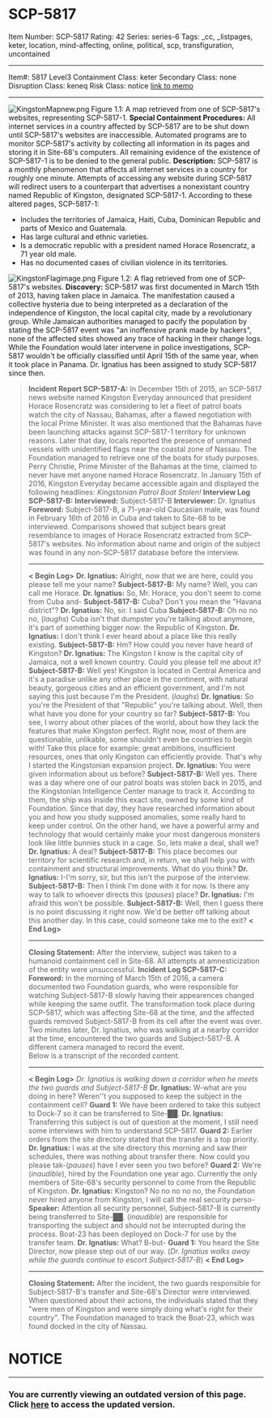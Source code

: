 # SCP-5817
Item Number: SCP-5817
Rating: 42
Series: series-6
Tags: _cc, _listpages, keter, location, mind-affecting, online, political, scp, transfiguration, uncontained

---

Item#: 5817
Level3
Containment Class:
keter
Secondary Class:
none
Disruption Class:
keneq
Risk Class:
notice
[link to memo](/classification-committee-memo)  

* * *
![KingstonMapnew.png](https://scp-wiki.wdfiles.com/local--files/fragment:scp-5817-0/KingstonMapnew.png)
Figure 1.1: A map retrieved from one of SCP-5817's websites, representing SCP-5817-1.
**Special Containment Procedures:** All internet services in a country affected by SCP-5817 are to be shut down until SCP-5817's websites are inaccessible. Automated programs are to monitor SCP-5817's activity by collecting all information in its pages and storing it in Site-68's computers. All remaining evidence of the existence of SCP-5817-1 is to be denied to the general public.
**Description:** SCP-5817 is a monthly phenomenon that affects all internet services in a country for roughly one minute. Attempts of accessing any website during SCP-5817 will redirect users to a counterpart that advertises a nonexistant country named Republic of Kingston, designated SCP-5817-1. According to these altered pages, SCP-5817-1:
  * Includes the territories of Jamaica, Haiti, Cuba, Dominican Republic and parts of Mexico and Guatemala.
  * Has large cultural and ethnic varieties.
  * Is a democratic republic with a president named Horace Rosencratz, a 71 year old male.
  * Has no documented cases of civilian violence in its territories.

![KingstonFlagimage.png](https://scp-wiki.wdfiles.com/local--files/fragment:scp-5817-0/KingstonFlagimage.png)
Figure 1.2: A flag retrieved from one of SCP-5817's websites.
**Discovery:** SCP-5817 was first documented in March 15th of 2013, having taken place in Jamaica. The manifestation caused a collective hysteria due to being interpreted as a declaration of the independence of Kingston, the local capital city, made by a revolutionary group. While Jamaican authorities managed to pacify the population by stating the SCP-5817 event was "an inoffensive prank made by hackers", none of the affected sites showed any trace of hacking in their change logs.
While the Foundation would later intervene in police investigations, SCP-5817 wouldn't be officially classified until April 15th of the same year, when it took place in Panama. Dr. Ignatius has been assigned to study SCP-5817 since then.
> **Incident Report SCP-5817-A:**
> In December 15th of 2015, an SCP-5817 news website named Kingston Everyday announced that president Horace Rosencratz was considering to let a fleet of patrol boats watch the city of Nassau, Bahamas, after a flawed negotiation with the local Prime Minister. It was also mentioned that the Bahamas have been launching attacks against SCP-5817-1 territory for unknown reasons. Later that day, locals reported the presence of unmanned vessels with unidentified flags near the coastal zone of Nassau. The Foundation managed to retrieve one of the boats for study purposes. Perry Christie, Prime Minister of the Bahamas at the time, claimed to never have met anyone named Horace Rosencratz.
> In January 15th of 2016, Kingston Everyday became accessible again and displayed the following headlines:
> _Kingstonian Patrol Boat Stolen!_
> **Interview Log SCP-5817-B:**
> **Interviewed:** Subject-5817-B
> **Interviewer:** Dr. Ignatius
> **Foreword:** Subject-5817-B, a 71-year-old Caucasian male, was found in February 16th of 2016 in Cuba and taken to Site-68 to be interviewed. Comparisons showed that subject bears great resemblance to images of Horace Rosencratz extracted from SCP-5817's websites. No information about name and origin of the subject was found in any non-SCP-5817 database before the interview.
> * * *
> **< Begin Log>**
> **Dr. Ignatius:** Alright, now that we are here, could you please tell me your name?
> **Subject-5817-B:** My name? Well, you can call me Horace.
> **Dr. Ignatius:** So, Mr. Horace, you don't seem to come from Cuba and-
> **Subject-5817-B:** Cuba? Don't you mean the "Havana district"?
> **Dr. Ignatius:** No, sir. I said Cuba
> **Subject-5817-B:** Oh no no no, (_laughs_) Cuba isn't that dumpster you're talking about anymore, it's part of something bigger now: the Republic of Kingston.
> **Dr. Ignatius:** I don't think I ever heard about a place like this really existing.
> **Subject-5817-B:** Hm? How could you never have heard of Kingston?
> **Dr. Ignatius:** The Kingston I know is the capital city of Jamaica, not a well known country. Could you please tell me about it?
> **Subject-5817-B:** Well yes! Kingston is located in Central America and it's a paradise unlike any other place in the continent, with natural beauty, gorgeous cities and an efficient government, and I'm not saying this just because I'm the President. (_laughs_)
> **Dr. Ignatius:** So you're the President of that "Republic" you're talking about. Well, then what have you done for your country so far?
> **Subject-5817-B:** You see, I worry about other places of the world, about how they lack the features that make Kingston perfect. Right now, most of them are questionable, unlikable, some shouldn't even be countries to begin with! Take this place for example: great ambitions, insufficient resources, ones that only Kingston can efficiently provide. That's why I started the Kingstonian expansion project.
> **Dr. Ignatius:** You were given information about us before?
> **Subject-5817-B:** Well yes. There was a day where one of our patrol boats was stolen back in 2015, and the Kingstonian Intelligence Center manage to track it. According to them, the ship was inside this exact site, owned by some kind of Foundation. Since that day, they have researched information about you and how you study supposed anomalies, some really hard to keep under control. On the other hand, we have a powerful army and technology that would certainly make your most dangerous monsters look like little bunnies stuck in a cage. So, lets make a deal, shall we?
> **Dr. Ignatius:** A deal?
> **Subject-5817-B:** This place becomes our territory for scientific research and, in return, we shall help you with containment and structural improvements. What do you think?
> **Dr. Ignatius:** I-I'm sorry, sir, but this isn't the purpose of the interview.
> **Subject-5817-B:** Then I think I'm done with it for now. Is there any way to talk to whoever directs this (_pauses_) place?
> **Dr. Ignatius:** I'm afraid this won't be possible.
> **Subject-5817-B:** Well, then I guess there is no point discussing it right now. We'd be better off talking about this another day. In this case, could someone take me to the exit?
> **< End Log>**
> * * *
> **Closing Statement:** After the interview, subject was taken to a humanoid containment cell in Site-68. All attempts at amnesticization of the entity were unsuccessful.
> **Incident Log SCP-5817-C:**
> **Foreword:** In the morning of March 15th of 2016, a camera documented two Foundation guards, who were responsible for watching Subject-5817-B slowly having their appearences changed while keeping the same outfit. The transformation took place during SCP-5817, which was affecting Site-68 at the time, and the affected guards removed Subject-5817-B from its cell after the event was over. Two minutes later, Dr. Ignatius, who was walking at a nearby corridor at the time, encountered the two guards and Subject-5817-B. A different camera managed to record the event.  
>  Below is a transcript of the recorded content.
> * * *
> **< Begin Log>**
> _Dr. Ignatius is walking down a corridor when he meets the two guards and Subject-5817-B_
> **Dr. Ignatius:** W-what are you doing in here? Weren''t you supposed to keep the subject in the containment cell?
> **Guard 1:** We have been ordered to take this subject to Dock-7 so it can be transferred to Site-██.
> **Dr. Ignatius:** Transferring this subject is out of question at the moment, I still need some interviews with him to understand SCP-5817.
> **Guard 2:** Earlier orders from the site directory stated that the transfer is a top priority.
> **Dr. Ignatius:** I was at the site directory this morning and saw their schedules, there was nothing about transfer there. Now could you please tak-(_pauses_) have I ever seen you two before?
> **Guard 2:** We're (_inaudible_), hired by the Foundation one year ago. Currently the only members of Site-68's security personnel to come from the Republic of Kingston.
> **Dr. Ignatius:** Kingston? No no no no no, the Foundation never hired anyone from Kingston, I will call the real security perso-
> **Speaker:** Attention all security personnel, Subject-5817-B is currently being transferred to Site-██. (_inaudible_) are responsible for transporting the subject and should not be interrupted during the process. Boat-23 has been deployed on Dock-7 for use by the transfer team.
> **Dr. Ignatius:** What? B-but-
> **Guard 1:** You heard the Site Director, now please step out of our way.
> (_Dr. Ignatius walks away while the guards continue to escort Subject-5817-B_)
> **< End Log>**
> * * *
> **Closing Statement:** After the incident, the two guards responsible for Subject-5817-B's transfer and Site-68's Director were interviewed. When questioned about their actions, the individuals stated that they "were men of Kingston and were simply doing what's right for their country". The Foundation managed to track the Boat-23, which was found docked in the city of Nassau.
# NOTICE
* * *
### You are currently viewing an outdated version of this page. Click [here](https://scp-wiki.wikidot.com/scp-5817/offset/1) to access the updated version.